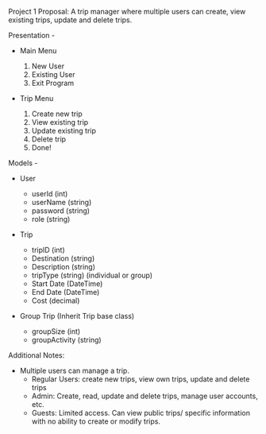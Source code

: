 Project 1 Proposal: A trip manager where multiple users can create, view existing trips, update and delete trips.

Presentation -

- Main Menu
  1.  New User
  2.  Existing User
  3.  Exit Program

- Trip Menu
  1.  Create new trip
  2.  View existing trip
  3.  Update existing trip
  4.  Delete trip
  5.  Done!

Models -

- User
  - userId (int)
  - userName (string)
  - password (string)
  - role (string)

- Trip
  - tripID (int)
  - Destination (string)
  - Description (string)
  - tripType (string) (individual or group)
  - Start Date (DateTime)
  - End Date (DateTime)
  - Cost (decimal)

- Group Trip (Inherit Trip base class)
  - groupSize (int)
  - groupActivity (string)

Additional Notes:

- Multiple users can manage a trip.
  - Regular Users: create new trips, view own trips, update and delete trips
  - Admin: Create, read, update and delete trips, manage user accounts, etc.
  - Guests: Limited access. Can view public trips/ specific information with no ability to create or modify trips.

